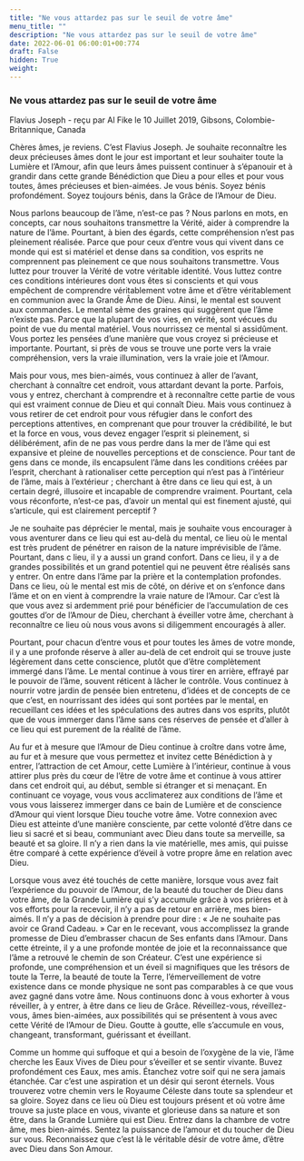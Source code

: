 ```yaml
---
title: "Ne vous attardez pas sur le seuil de votre âme"
menu_title: ""
description: "Ne vous attardez pas sur le seuil de votre âme"
date: 2022-06-01 06:00:01+00:774
draft: False
hidden: True
weight:
---
```

### Ne vous attardez pas sur le seuil de votre âme

Flavius Joseph - reçu par Al Fike le 10 Juillet 2019, Gibsons, Colombie-Britannique, Canada

Chères âmes, je reviens. C’est Flavius Joseph. Je souhaite reconnaître les deux précieuses âmes dont le jour est important et leur souhaiter toute la Lumière et l’Amour, afin que leurs âmes puissent continuer à s’épanouir et à grandir dans cette grande Bénédiction que Dieu a pour elles et pour vous toutes, âmes précieuses et bien-aimées. Je vous bénis. Soyez bénis profondément. Soyez toujours bénis, dans la Grâce de l’Amour de Dieu.

Nous parlons beaucoup de l’âme, n’est-ce pas ? Nous parlons en mots, en concepts, car nous souhaitons transmettre la Vérité, aider à comprendre la nature de l’âme. Pourtant, à bien des égards, cette compréhension n’est pas pleinement réalisée. Parce que pour ceux d’entre vous qui vivent dans ce monde qui est si matériel et dense dans sa condition, vos esprits ne comprennent pas pleinement ce que nous souhaitons transmettre. Vous luttez pour trouver la Vérité de votre véritable identité. Vous luttez contre ces conditions intérieures dont vous êtes si conscients et qui vous empêchent de comprendre véritablement votre âme et d’être véritablement en communion avec la Grande Âme de Dieu. Ainsi, le mental est souvent aux commandes. Le mental sème des graines qui suggèrent que l’âme n’existe pas. Parce que la plupart de vos vies, en vérité, sont vécues du point de vue du mental matériel. Vous nourrissez ce mental si assidûment. Vous portez les pensées d’une manière que vous croyez si précieuse et importante. Pourtant, si près de vous se trouve une porte vers la vraie compréhension, vers la vraie illumination, vers la vraie joie et l’Amour.

Mais pour vous, mes bien-aimés, vous continuez à aller de l’avant, cherchant à connaître cet endroit, vous attardant devant la porte. Parfois, vous y entrez, cherchant à comprendre et à reconnaître cette partie de vous qui est vraiment connue de Dieu et qui connaît Dieu. Mais vous continuez à vous retirer de cet endroit pour vous réfugier dans le confort des perceptions attentives, en comprenant que pour trouver la crédibilité, le but et la force en vous, vous devez engager l’esprit si pleinement, si délibérément, afin de ne pas vous perdre dans la mer de l’âme qui est expansive et pleine de nouvelles perceptions et de conscience. Pour tant de gens dans ce monde, ils encapsulent l’âme dans les conditions créées par l’esprit, cherchant à rationaliser cette perception qui n’est pas à l’intérieur de l’âme, mais à l’extérieur ; cherchant à être dans ce lieu qui est, à un certain degré, illusoire et incapable de comprendre vraiment. Pourtant, cela vous réconforte, n’est-ce pas, d’avoir un mental qui est finement ajusté, qui s’articule, qui est clairement perceptif ?

Je ne souhaite pas déprécier le mental, mais je souhaite vous encourager à vous aventurer dans ce lieu qui est au-delà du mental, ce lieu où le mental est très prudent de pénétrer en raison de la nature imprévisible de l’âme. Pourtant, dans c lieu, il y a aussi un grand confort. Dans ce lieu, il y a de grandes possibilités et un grand potentiel qui ne peuvent être réalisés sans y entrer. On entre dans l’âme par la prière et la contemplation profondes. Dans ce lieu, où le mental est mis de côté, on dérive et on s’enfonce dans l’âme et on en vient à comprendre la vraie nature de l’Amour. Car c’est là que vous avez si ardemment prié pour bénéficier de l’accumulation de ces gouttes d’or de l’Amour de Dieu, cherchant à éveiller votre âme, cherchant à reconnaître ce lieu où nous vous avons si diligemment encouragés à aller.

Pourtant, pour chacun d’entre vous et pour toutes les âmes de votre monde, il y a une profonde réserve à aller au-delà de cet endroit qui se trouve juste légèrement dans cette conscience, plutôt que d’être complètement immergé dans l’âme. Le mental continue à vous tirer en arrière, effrayé par le pouvoir de l’âme, souvent réticent à lâcher le contrôle. Vous continuez à nourrir votre jardin de pensée bien entretenu, d’idées et de concepts de ce que c’est, en nourrissant des idées qui sont portées par le mental, en recueillant ces idées et les spéculations des autres dans vos esprits, plutôt que de vous immerger dans l’âme sans ces réserves de pensée et d’aller à ce lieu qui est purement de la réalité de l’âme.

Au fur et à mesure que l’Amour de Dieu continue à croître dans votre âme, au fur et à mesure que vous permettez et invitez cette Bénédiction à y entrer, l’attraction de cet Amour, cette Lumière à l’intérieur, continue à vous attirer plus près du cœur de l’être de votre âme et continue à vous attirer dans cet endroit qui, au début, semble si étranger et si menaçant. En continuant ce voyage, vous vous acclimaterez aux conditions de l’âme et vous vous laisserez immerger dans ce bain de Lumière et de conscience d’Amour qui vient lorsque Dieu touche votre âme. Votre connexion avec Dieu est atteinte d’une manière consciente, par cette volonté d’être dans ce lieu si sacré et si beau, communiant avec Dieu dans toute sa merveille, sa beauté et sa gloire. Il n’y a rien dans la vie matérielle, mes amis, qui puisse être comparé à cette expérience d’éveil à votre propre âme en relation avec Dieu.

Lorsque vous avez été touchés de cette manière, lorsque vous avez fait l’expérience du pouvoir de l’Amour, de la beauté du toucher de Dieu dans votre âme, de la Grande Lumière qui s’y accumule grâce à vos prières et à vos efforts pour la recevoir, il n’y a pas de retour en arrière, mes bien-aimés. Il n’y a pas de décision à prendre pour dire : « Je ne souhaite pas avoir ce Grand Cadeau. » Car en le recevant, vous accomplissez la grande promesse de Dieu d’embrasser chacun de Ses enfants dans l’Amour. Dans cette étreinte, il y a une profonde montée de joie et la reconnaissance que l’âme a retrouvé le chemin de son Créateur. C’est une expérience si profonde, une compréhension et un éveil si magnifiques que les trésors de toute la Terre, la beauté de toute la Terre, l’émerveillement de votre existence dans ce monde physique ne sont pas comparables à ce que vous avez gagné dans votre âme. Nous continuons donc à vous exhorter à vous réveiller, à y entrer, à être dans ce lieu de Grâce. Réveillez-vous, réveillez-vous, âmes bien-aimées, aux possibilités qui se présentent à vous avec cette Vérité de l’Amour de Dieu. Goutte à goutte, elle s’accumule en vous, changeant, transformant, guérissant et éveillant.

Comme un homme qui suffoque et qui a besoin de l’oxygène de la vie, l’âme cherche les Eaux Vives de Dieu pour s’éveiller et se sentir vivante. Buvez profondément ces Eaux, mes amis. Étanchez votre soif qui ne sera jamais étanchée. Car c’est une aspiration et un désir qui seront éternels. Vous trouverez votre chemin vers le Royaume Céleste dans toute sa splendeur et sa gloire. Soyez dans ce lieu où Dieu est toujours présent et où votre âme trouve sa juste place en vous, vivante et glorieuse dans sa nature et son être, dans la Grande Lumière qui est Dieu. Entrez dans la chambre de votre âme, mes bien-aimés. Sentez la puissance de l’amour et du toucher de Dieu sur vous. Reconnaissez que c’est là le véritable désir de votre âme, d’être avec Dieu dans Son Amour.



